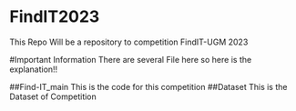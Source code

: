 # FindIT2023
This Repo Will be a repository to competition FindIT-UGM 2023

#Important Information
There are several File here so here is the explanation!!

##Find-IT_main 
This is the code for this competition
##Dataset
This is the Dataset of Competition
